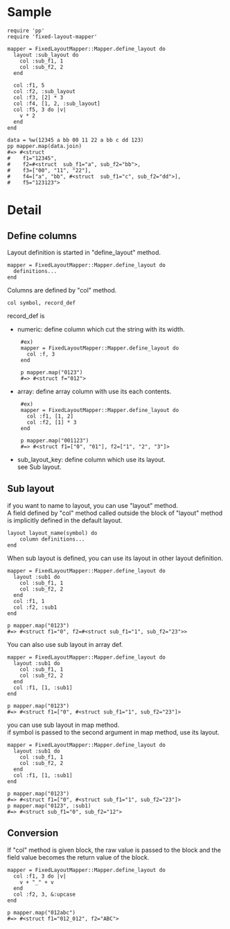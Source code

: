 Sample
====
    require 'pp'
    require 'fixed-layout-mapper'
    
    mapper = FixedLayoutMapper::Mapper.define_layout do
      layout :sub_layout do
        col :sub_f1, 1
        col :sub_f2, 2
      end
    
      col :f1, 5 
      col :f2, :sub_layout
      col :f3, [2] * 3
      col :f4, [1, 2, :sub_layout]
      col :f5, 3 do |v|
        v * 2
      end
    end
    
    data = %w(12345 a bb 00 11 22 a bb c dd 123)
    pp mapper.map(data.join)
    #=> #<struct 
    #    f1="12345",
    #    f2=#<struct  sub_f1="a", sub_f2="bb">,
    #    f3=["00", "11", "22"],
    #    f4=["a", "bb", #<struct  sub_f1="c", sub_f2="dd">],
    #    f5="123123">

Detail
====

Define columns
----
Layout definition is started in "define_layout" method.

    mapper = FixedLayoutMapper::Mapper.define_layout do
      definitions...
    end

Columns are defined by "col" method.

    col symbol, record_def

record_def is 
 * numeric: define column which cut the string with its width.

        #ex)
        mapper = FixedLayoutMapper::Mapper.define_layout do
          col :f, 3
        end
        
        p mapper.map("0123")
        #=> #<struct f="012">

 * array: define array column with use its each contents.

        #ex)
        mapper = FixedLayoutMapper::Mapper.define_layout do
          col :f1, [1, 2]
          col :f2, [1] * 3
        end
        
        p mapper.map("001123")
        #=> #<struct f1=["0", "01"], f2=["1", "2", "3"]>

 * sub_layout_key: define column which use its layout.  
   see Sub layout.

Sub layout
----

if you want to name to layout, you can use "layout" method.  
A field defined by "col" method called outside the block of "layout" method  is implicitly defined in the default layout.

    layout layout_name(symbol) do
        column definitions...
    end

When sub layout is defined, you can use its layout in other layout definition.

    mapper = FixedLayoutMapper::Mapper.define_layout do
      layout :sub1 do
        col :sub_f1, 1
        col :sub_f2, 2
      end
      col :f1, 1
      col :f2, :sub1
    end

    p mapper.map("0123")
    #=> #<struct f1="0", f2=#<struct sub_f1="1", sub_f2="23">>

You can also use sub layout in array def.

    mapper = FixedLayoutMapper::Mapper.define_layout do
      layout :sub1 do
        col :sub_f1, 1
        col :sub_f2, 2
      end
      col :f1, [1, :sub1]
    end

    p mapper.map("0123")
    #=> #<struct f1=["0", #<struct sub_f1="1", sub_f2="23"]>

you can use sub layout in map method.  
if symbol is passed to the second argument in map method, use its layout.

    mapper = FixedLayoutMapper::Mapper.define_layout do
      layout :sub1 do
        col :sub_f1, 1
        col :sub_f2, 2
      end
      col :f1, [1, :sub1]
    end

    p mapper.map("0123")
    #=> #<struct f1=["0", #<struct sub_f1="1", sub_f2="23"]>
    p mapper.map("0123", :sub1)
    #=> #<struct sub_f1="0", sub_f2="12">


Conversion 
----

If "col" method is given block, the raw value is passed to the block and
the field value becomes the return value of the block.

    mapper = FixedLayoutMapper::Mapper.define_layout do
      col :f1, 3 do |v|
        v + "_" + v
      end
      col :f2, 3, &:upcase
    end

    p mapper.map("012abc")
    #=> #<struct f1="012_012", f2="ABC">
